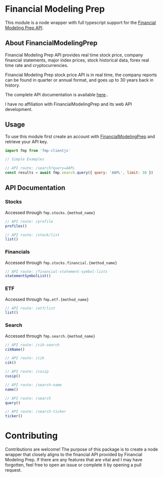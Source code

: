 # Financial Modeling Prep

This module is a node wrapper with full typescript support for the [Financial Modeling Prep API](https://site.financialmodelingprep.com/developer).

## About FinancialModelingPrep

Financial Modeling Prep API provides real time stock price, company financial statements, major index prices, stock historical data, forex real time rate and cryptocurrencies.

Financial Modeling Prep stock price API is in real time, the company reports can be found in quarter or annual format, and goes up to 30 years back in history.

The complete API documentation is available [here](https://site.financialmodelingprep.com/developer/docs)..

I have no affiliation with FinancialModelingPrep and its web API development.

## Usage

To use this module first create an account with [FinancialModelingPrep](https://financialmodelingprep.com/developer/docs/pricing/) and retrieve your API key.

```js
import fmp from 'fmp-clientjs'

// Simple Examples

// API route: /search?query=AAPL
const results = await fmp.search.query({ query: 'AAPL', limit: 10 })
```

## API Documentation

### Stocks

Accessed through `fmp.stocks.{method_name}`

```js
// API route: /profile
profiles()

// API route: /stock/list
list()
```

### Financials

Accessed through `fmp.stocks.financial.{method_name}`

```js
// API route: /financial-statement-symbol-lists
statementSymbolList()
```

### ETF

Accessed through `fmp.etf.{method_name}`

```js
// API route: /etf/list
list()
```

### Search

Accessed through `fmp.search.{method_name}`

```js
// API route: /cik-search
cikName()

// API route: /cik
cik()

// API route: /cusip
cusip()

// API route: /search-name
name()

// API route: /search
query()

// API route: /search-ticker
ticker()
```

# Contributing

Contributions are welcome! The purpose of this package is to create a node wrapper that closely aligns to the financial API provided by Financial Modeling Prep. If there are any features that are vital and I may have forgotten, feel free to open an issue or complete it by opening a pull request.
